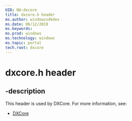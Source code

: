 ```yaml
---
UID: NA:dxcore
title: dxcore.h header
ms.author: windowssdkdev
ms.date: 06/12/2019
ms.keywords: 
ms.prod: windows
ms.technology: windows
ms.topic: portal
tech.root: dxcore
---
```


# dxcore.h header

## -description

This header is used by DXCore. For more information, see:

- [DXCore](/windows/win32/api/_dxcore/)

